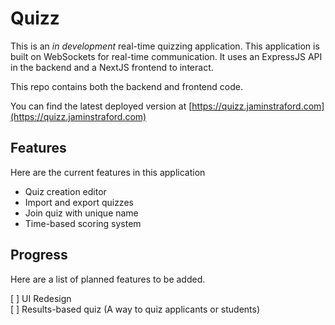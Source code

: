 # Quizz
This is an *in development* real-time quizzing application. This application is built on WebSockets for real-time communication. It uses an ExpressJS API in the backend and a NextJS frontend to interact.

This repo contains both the backend and frontend code.

You can find the latest deployed version at [https://quizz.jaminstraford.com](https://quizz.jaminstraford.com)

## Features
Here are the current features in this application

* Quiz creation editor
* Import and export quizzes
* Join quiz with unique name
* Time-based scoring system

## Progress
Here are a list of planned features to be added.

[ ] UI Redesign <br>
[ ] Results-based quiz (A way to quiz applicants or students)